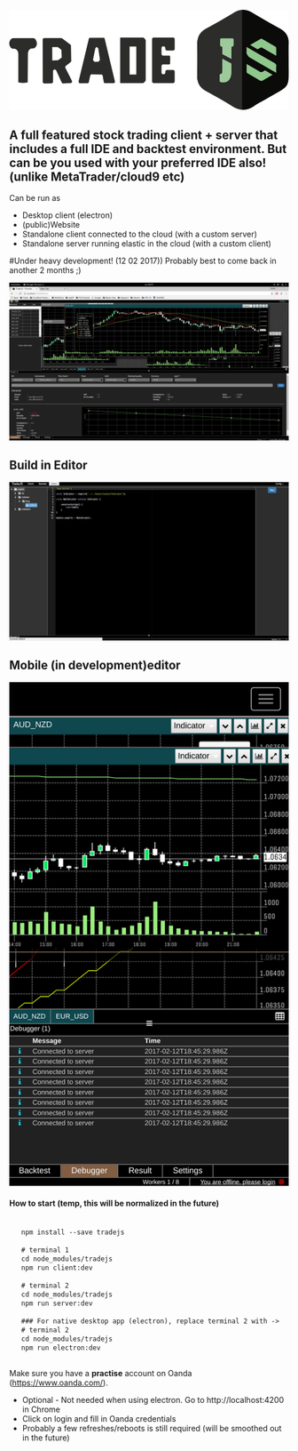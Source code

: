 ![Alt text](doc/logo/TradeJS-medium.png?raw=true "Title")

## A full featured stock trading client + server that includes a full IDE and backtest environment. But can be you used with your preferred IDE also! (unlike MetaTrader/cloud9 etc) 

Can be run as
- Desktop client (electron)
- (public)Website
- Standalone client connected to the cloud (with a custom server)
- Standalone server running elastic in the cloud (with a custom client)

 #Under heavy development! (12 02  2017))
 Probably best to come back in another 2 months ;)
 

 ![Alt text](doc/screenshot/dashboard.png?raw=true "Title")
 
 ## Build in Editor
 ![Alt text](doc/screenshot/editor.png?raw=true "Title")
 
 ## Mobile (in development)editor
 ![Alt text](doc/screenshot/mobile.png?raw=true "Title")
 
  #### How to start (temp, this will be normalized in the future)
  
  ```
 
     npm install --save tradejs
     
     # terminal 1
     cd node_modules/tradejs
     npm run client:dev
     
     # terminal 2
     cd node_modules/tradejs
     npm run server:dev
     
     ### For native desktop app (electron), replace terminal 2 with ->
     # terminal 2
     cd node_modules/tradejs
     npm run electron:dev
    
 ```
 
 Make sure you have a **practise** account on Oanda (https://www.oanda.com/).
 
 * Optional - Not needed when using electron. Go to http://localhost:4200 in Chrome
 * Click on login and fill in Oanda credentials
 * Probably a few refreshes/reboots is still required (will be smoothed out in the future)
 